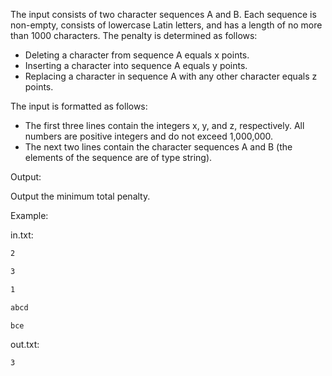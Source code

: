 ﻿The input consists of two character sequences A and B. Each sequence is non-empty, consists of lowercase Latin letters, and has a length of no more than 1000 characters. The penalty is determined as follows:

- Deleting a character from sequence A equals x points.
- Inserting a character into sequence A equals y points.
- Replacing a character in sequence A with any other character equals z points.

The input is formatted as follows:
- The first three lines contain the integers x, y, and z, respectively. All numbers are positive integers and do not exceed 1,000,000.
- The next two lines contain the character sequences A and B (the elements of the sequence are of type string).

Output:

Output the minimum total penalty.

Example:

in.txt:

```bash
2

3

1

abcd

bce
```
out.txt:

```bash
3
```
